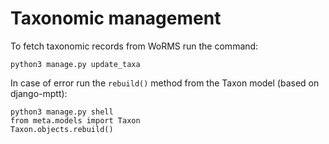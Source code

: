 # Taxonomic management

To fetch taxonomic records from WoRMS run the command:

```
python3 manage.py update_taxa
```

In case of error run the `rebuild()` method from the Taxon model (based on django-mptt):

```
python3 manage.py shell
from meta.models import Taxon
Taxon.objects.rebuild()
```
